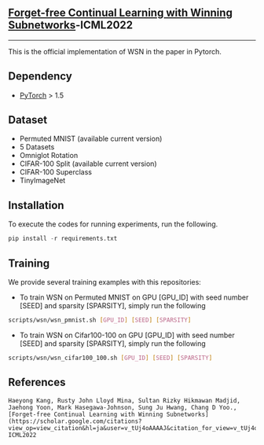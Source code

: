 ## [Forget-free Continual Learning with Winning Subnetworks](https://scholar.google.com/citations?view_op=view_citation&hl=ja&user=v_tUj4oAAAAJ&citation_for_view=v_tUj4oAAAAJ:qxL8FJ1GzNcC)-ICML2022 
-----------------------------------------------------------
This is the official implementation of WSN in the paper in Pytorch.


## Dependency
- [PyTorch](https://pytorch.org/) > 1.5

## Dataset
- Permuted MNIST (available current version)
- 5 Datasets 
- Omniglot Rotation
- CIFAR-100 Split (available current version)
- CIFAR-100 Superclass
- TinyImageNet

## Installation
To execute the codes for running experiments, run the following.
```python
pip install -r requirements.txt
```

## Training
We provide several training examples with this repositories:

- To train WSN on Permuted MNIST on GPU [GPU_ID] with seed number [SEED] and sparsity [SPARSITY], simply run the following
```bash
scripts/wsn/wsn_pmnist.sh [GPU_ID] [SEED] [SPARSITY]
```

- To train WSN on Cifar100-100 on GPU [GPU_ID] with seed number [SEED] and sparsity [SPARSITY], simply run the following
```bash
scripts/wsn/wsn_cifar100_100.sh [GPU_ID] [SEED] [SPARSITY]
```

## References 
```
Haeyong Kang, Rusty John Lloyd Mina, Sultan Rizky Hikmawan Madjid, 
Jaehong Yoon, Mark Hasegawa-Johnson, Sung Ju Hwang, Chang D Yoo., 
[Forget-free Continual Learning with Winning Subnetworks](https://scholar.google.com/citations?view_op=view_citation&hl=ja&user=v_tUj4oAAAAJ&citation_for_view=v_tUj4oAAAAJ:qxL8FJ1GzNcC)-ICML2022 
```

